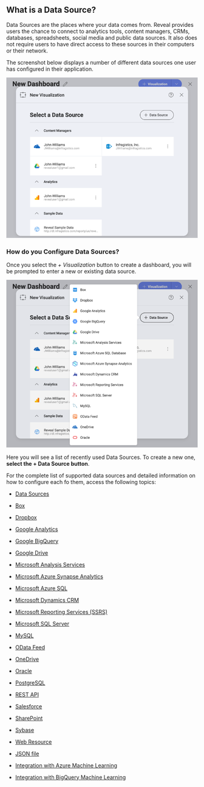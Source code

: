 ## What is a Data Source?

Data Sources are the places where your data comes from. Reveal provides
users the chance to connect to analytics tools, content managers, CRMs,
databases, spreadsheets, social media and public data sources. It also
does not require users to have direct access to these sources in their
computers or their network.

The screenshot below displays a number of different data sources one
user has configured in their application.

![Sample data sources](images/sample-data-sources-screen.png)

### How do you Configure Data Sources?

Once you select the *+ Visualization* button to create a dashboard, you will be prompted
to enter a new or existing data source.

![Available data sources when creating a new visualization](images/creating-new-visualization.png)

Here you will see a list of recently used
Data Sources. To create a new one, **select the  + Data Source button**.

For the complete list of supported data sources and detailed information on how to configure each fo them, access the following topics:

  - [Data Sources](data-sources.md)

  - [Box](Box.md)

  - [Dropbox](Dropbox.md)

  - [Google Analytics](google-analytics.md)

  - [Google BigQuery](google-bigquery.md)

  - [Google Drive](Google-Drive.md)

  - [Microsoft Analysis Services](Microsoft-Analysis-Services.md)

  - [Microsoft Azure Synapse Analytics](microsoft-azure-synapse-analytics.md)

  - [Microsoft Azure SQL](azure-sql.md)

  - [Microsoft Dynamics CRM](Microsoft-Dynamics-CRM.md)

  - [Microsoft Reporting Services (SSRS)](microsoft-reporting-services.md)

  - [Microsoft SQL Server](Microsoft-SQL-Server.md)

  - [MySQL](MySQL.md)

  - [OData Feed](OData-Feed.md)

  - [OneDrive](OneDrive.md)

  - [Oracle](Oracle.md)

  - [PostgreSQL](PostgreSQL.md)

  - [REST API](REST-API.md)

  - [Salesforce](Salesforce.md)

  - [SharePoint](SharePoint.md)

  - [Sybase](Sybase.md)

  - [Web Resource](Web-Resource.md)

  - [JSON file](Working-with-Json-files.md)

  - [Integration with Azure Machine Learning](azure-machine-learning-models.md)

  - [Integration with BigQuery Machine Learning](bigquery-machine-learning-models.md)

